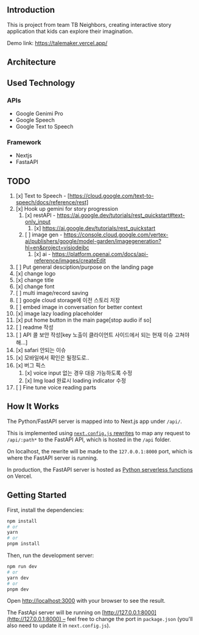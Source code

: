 ## Introduction

This is project from team TB Neighbors, creating interactive story application that kids can explore their imagination.

Demo link: https://talemaker.vercel.app/

## Architecture

## Used Technology

### APIs

- Google Genimi Pro
- Google Speech
- Google Text to Speech

### Framework

- Nextjs
- FastaAPI

## TODO

1. [x] Text to Speech - [https://cloud.google.com/text-to-speech/docs/reference/rest]
2. [x] Hook up gemini for story progression
   1. [x] restAPI - https://ai.google.dev/tutorials/rest_quickstart#text-only_input
      1. [x] https://ai.google.dev/tutorials/rest_quickstart
   2. [ ] image gen - https://console.cloud.google.com/vertex-ai/publishers/google/model-garden/imagegeneration?hl=en&project=visiodeibc
      1. [x] ai - https://platform.openai.com/docs/api-reference/images/createEdit
3. [ ] Put general desciption/purpose on the landing page
4. [x] change logo
5. [x] change title
6. [x] change font
7. [ ] multi image/record saving
8. [ ] google cloud storage에 이전 스토리 저장
9. [ ] embed image in conversation for better context
10. [x] image lazy loading placeholder
11. [x] put home button in the main page[stop audio if so]
12. [ ] readme 작성
13. [ ] API 콜 보안 작성[key 노출이 클라이언트 사이드에서 되는 현재 이슈 고쳐야해...]
14. [x] safari 안되는 이슈
15. [x] 모바일에서 확인은 될정도로..
16. [x] 버그 픽스
    1. [x] voice input 없는 경우 대응 가능하도록 수정
    2. [x] Img load 완료시 loading indicator 수정
17. [ ] Fine tune voice reading parts

## How It Works

The Python/FastAPI server is mapped into to Next.js app under `/api/`.

This is implemented using [`next.config.js` rewrites](https://github.com/digitros/nextjs-fastapi/blob/main/next.config.js) to map any request to `/api/:path*` to the FastAPI API, which is hosted in the `/api` folder.

On localhost, the rewrite will be made to the `127.0.0.1:8000` port, which is where the FastAPI server is running.

In production, the FastAPI server is hosted as [Python serverless functions](https://vercel.com/docs/concepts/functions/serverless-functions/runtimes/python) on Vercel.

## Getting Started

First, install the dependencies:

```bash
npm install
# or
yarn
# or
pnpm install
```

Then, run the development server:

```bash
npm run dev
# or
yarn dev
# or
pnpm dev
```

Open [http://localhost:3000](http://localhost:3000) with your browser to see the result.

The FastApi server will be running on [http://127.0.0.1:8000](http://127.0.0.1:8000) – feel free to change the port in `package.json` (you'll also need to update it in `next.config.js`).
